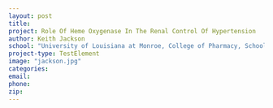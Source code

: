```yaml
---
layout: post
title:
project: Role Of Heme Oxygenase In The Renal Control Of Hypertension
author: Keith Jackson
school: "University of Louisiana at Monroe, College of Pharmacy, School of Basic Pharmaceutical and Toxicological Sciences"
project-type: TestElement
image: "jackson.jpg"
categories:
email:
phone:
zip:
---
```

